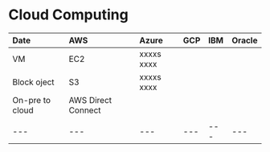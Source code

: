 # Cloud Computing

| Date       | AWS | Azure | GCP | IBM | Oracle |
| :---       | :--- | :--- | :--- | :--- | :--- |
| VM | EC2 | xxxxs xxxx |     |
| Block oject | S3 | xxxxs xxxx |     |
| On-pre to cloud   | AWS Direct Connect |     |     |
|    |  |     |     |  |  |
| --- | --- | --- | --- | --- | --- |
